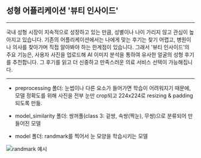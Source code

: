 ## 성형 어플리케이션 '뷰티 인사이드'
---
국내 성형 시장이 지속적으로 성장하고 있는 만큼, 성별이나 나이 가리지 않고 관심이 높아지고 있습니다.
기존의 어플리케이션에서는 나에게 맞는 후기는 찾기 어렵고, 병원이나 의사를 찾아가며 직접 알아봐야 하는 한계점이 있습니다.
그래서 '뷰티 인사이드'의 주요 기능은, 사용자 사진을 업로드해 AI 이미지 분석을 통하여 유사한 얼굴의 성형 후기를 추천합니다. 그 후기를 읽고 더 신중하고 만족스러운 의료 서비스 선택이 가능해집니다.

---
* preprocessing 폴더:  눈썹이나 다른 요소가 들어가면 학습이 어려워지기 때문에, 모델 정확도를 위해 사진을 전부 눈만 crop되고 224x224로 resizing & padding되도록 만듦. 

* model_similarity 폴더: 쌍꺼풀(class 3: 겉쌍, 속쌍(짝눈), 무쌍)으로 분류되어 만들어진 모델

* model 폴더: randmark를 찍어서 눈 모양을 학습시키는 모델

![randmark 예시](https://github.com/user-attachments/assets/60706028-e71b-43bc-9163-b163523d53de)
